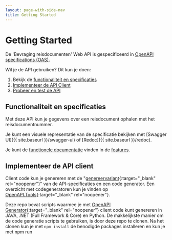 ```yaml
---
layout: page-with-side-nav
title: Getting Started
---
```

# Getting Started

De 'Bevraging reisdocumenten' Web API is gespecificeerd in [OpenAPI specifications (OAS)](https://swagger.io/specification/).

Wil je de API gebruiken? Dit kun je doen:

1. Bekijk de [functionaliteit en specificaties](#functionaliteit-en-specificaties)
2. [Implementeer de API Client](#implementeer-de-api-client)
3. [Probeer en test de API](#probeer-en-test-de-api)
 
## Functionaliteit en specificaties
Met deze API kun je gegevens over een reisdocument ophalen met het reisdocumentnummer.

Je kunt een visuele representatie van de specificatie bekijken met [Swagger UI]({{ site.baseurl }}/swagger-ui) of [Redoc]({{ site.baseurl }}/redoc).

Je kunt de [functionele documentatie](./features) vinden in de [features](./features).

## Implementeer de API client
Client code kun je genereren met de "[genereervariant](https://github.com/VNG-Realisatie/Haal-Centraal-Reisdocumenten-bevragen/blob/master/specificatie/genereervariant/openapi.yaml){:target="_blank" rel="noopener"}" van de API-specificaties en een code generator. Een overzicht met codegeneratoren kun je vinden op [OpenAPI.Tools](https://openapi.tools/#sdk){:target="_blank" rel="noopener"}.

Deze repo bevat scripts waarmee je met [OpenAPI Generator](https://openapi-generator.tech/){:target="_blank" rel="noopener"} client code kunt genereren in JAVA, .NET (Full Framework & Core) en Python. De makkelijkste manier om de code generatie scripts te gebruiken, is door deze repo te clonen. Na het clonen kun je met `npm install` de benodigde packages installeren en kun je met npm run <script naam> één van de volgende scripts uitvoeren:
- oas:generate-java-client (voor JAVA client code)
- oas:generate-netcore-client (voor .NET Core client code)
- oas:generate-net-client (voor .NET Full Framework client code)
- oas:generate-python-client (voor Python client code)

Een lijst met andere ondersteunde generator opties kun je vinden in de [Generators List](https://openapi-generator.tech/docs/generators){:target="_blank" rel="noopener"} van OpenAPI Generator.

Note. De prerequisite van OpenAPI Generator is JAVA. Je moet een JAVA runtime installeren voordat je OpenAPI Generator kunt gebruiken
  
## Probeer en test de API
Je kunt deze Haal Centraal API niet proberen in de demo-omgeving (www.haalcentraal.nl/haalcentraal/api/) omdat de achterliggende bron (GBA-V obv autorisatietabel 35) geen autorisaties voor reisdocumenten bevat. Voorbeeldberichten zijn wel beschikbaar.

### Voorbeeldberichten
Onderstaande tabel bevat enkele voorbeeld antwoordberichten.

| reisdocumentnummer | situatie
| ---------------- | :-------  
| [NUR9J1JP7](https://github.com/VNG-Realisatie/Haal-Centraal-Reisdocumenten-bevragen/blob/master/test/NUR9J1JP7.json){:target="_blank" rel="noopener"} | nationaal paspoort uitgegeven door gouverneur |
| [BD8P7H2C7](https://github.com/VNG-Realisatie/Haal-Centraal-Reisdocumenten-bevragen/blob/master/test/BD8P7H2C7.json){:target="_blank" rel="noopener"} | vermist |
| [HPB1234HG](https://github.com/VNG-Realisatie/Haal-Centraal-Reisdocumenten-bevragen/blob/master/test/HPB1234HG.json){:target="_blank" rel="noopener"} | verlopen identiteitskaart |
| [BT6F58F32](https://github.com/VNG-Realisatie/Haal-Centraal-Reisdocumenten-bevragen/blob/master/test/BT6F58F32.json){:target="_blank" rel="noopener"} | uitgegeven door consulaire post |
| [RJR0JL7J7](https://github.com/VNG-Realisatie/Haal-Centraal-Reisdocumenten-bevragen/blob/master/test/RJR0JL7J7.json){:target="_blank" rel="noopener"} | reisdocument voor vluchtelingen |
| [IX24PJ6B4](https://github.com/VNG-Realisatie/Haal-Centraal-Reisdocumenten-bevragen/blob/master/test/IX24PJ6B4.json){:target="_blank" rel="noopener"} | geheimhouding |
